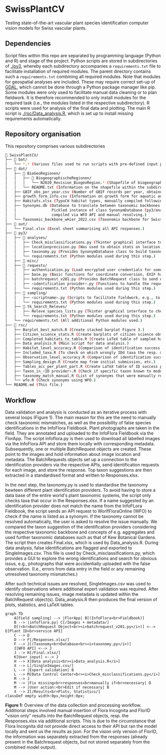 # SwissPlantCV
Testing state-of-the-art vascular plant species identification computer vision models for Swiss vascular plants.

## Dependencies
Script files within this repo are separated by programming language (Python and R) and stage of the project.
Python scripts are stored in subdirectories of [./py3](https://github.com/ManuelPopp/SwissPlantCV/tree/main/py3), whereby each subdirectory accompanies a `requirements.txt` file to facilitate installation of required modules. The parent directory contains such a `requirements.txt` combining all required modules. Note that modules for geospatial analyses are included. These may require correct set-up of [GDAL](https://gdal.org/en/stable/), which cannot be done through a Python package manager like pip. Some modules were only used to facilitate manual data cleaning or to plan fieldwork. It is therefore recommended to only install modules for the required task (i.e., the modules listed in the respective subdirectory).
R scripts were used for analysis of the final data and plotting. The main R script is [./rsc/Data_analysis.R](https://github.com/ManuelPopp/SwissPlantCV/blob/main/rsc/Data_analysis.R), which is set up to install missing requirements automatically.

## Repository organisation
This repository comprises various subdirectories
```bash
📂 SwissPlantCV/
├── 📂 bat/
│   └── *.* (Various files used to run scripts with pre-defined input parameters.)
├── 📂 dat/
│   ├── 📂 BioGeoRegionen/
│   │   ├── 📂 BiogeographischeRegionen/
│   │   │   └── N2020_Revision_BiogeoRegion.* (Shapefile of biogeographical regions of Switzerland.)
│   │   └── README.txt (Information on the shapefile within the subdirectory.)
│   ├── GBIF_obs_per_year.csv (Number of GBIF records per year, obtained via GBIF API.)
│   ├── growth_form_info.csv (Information on growth form for aquatic and woody taxa. Manually checked.)
│   ├── Habitats.xlsx (TypoCH habitat types, manually compiled following Delarze et al., 2015; see manuscript.)
│   ├── Synonyms.db (Database to translate between taxonomic backbones.
│   │                Pickled instance of class SynonymDatabase (py3/analyses/taxonomy.py),
│   │                compiled via WFO API and manual resolving.)
│   └── Taxonomic_backbone_wHier_2022.csv (Taxonomix backbone for Swiss flora.)
├── 📂 out/
│   └── Final.xlsx (Excel sheet summarising all API responses.)
├── 📂 py3/
│   ├── 📂 analyses/
│   │   ├── Check_misclassifications.py (Tkinter graphical interface to check wrong IDs manually.)
│   │   ├── locationprecision.py (Was used to obtain stats on location precision for sampling points.)
│   │   ├── taxonomy.py (Provides SynonymDatabase class to build taxonomy database.)
│   │   └── requirements.txt (Python modules used during this step.)
│   ├── 📂 misc/
│   ├── 📂 requests/
│   │   ├── authentication.py (Load encrypted user credentials for some APIs.)
│   │   ├── base.py (Basic functions for coordinate conversion, EXIF handling, file encyption, etc.)
│   │   ├── batchrequest_v201.py (Provides BatchRequest class to send API requests and store responses.)
│   │   ├── <identification provider>.py (Functions to handle the request formats for the different APIs.)
│   │   └── requirements.txt (Python modules used during this step.)
│   ├── 📂 sampling/
│   │   ├── <scriptname>.py (Scripts to facilitate fieldwork, e.g., to visualise sampled habitat types.)
│   │   └── requirements.txt (Python modules used during this step.)
│   ├── 📂 tk_Search_Releves/
│   │   ├── Releve_species_lists.py (Tkinter graphical interface to check InfoFlora Fieldbook export for potential sampling locations.)
│   │   └── requirements.txt (Python modules used during this step.)
│   └── requirements.txt (All additional Python modules used.)
├── 📂 rsc/
│   ├── Barplot_best_match.R (Create stacked barplot Figure 3.)
│   ├── Citizen_science_stats.R (Create barplots of citizen science observations Figure 1.)
│   ├── Completed_habitats_to_table.R (Create LaTeX table of sampled habitats.)
│   ├── Data_analysis.R (Main script for data analysis.)
│   ├── Habitat_level_accuracy.R (Comparison of identification success summarised by habitat type.)
│   ├── Included_taxa.R (To check on which wrongly IDd taxa the resp. model was not trained.)
│   ├── Observation_level_accuracy.R (Comparison of identification success summarised by observation.)
│   ├── Sampling_design.R (Create map from initial submission, etc.)
│   ├── Tables_acc_per_plant_part.R (Create LaTeX table of ID success per plant part)
│   ├── Taxon_in_<ID provider>.R (Check if specific taxon known to model. Where no API -> manual check.)
│   ├── taxonomy_match_manual.R (List of synonyms that were manually resolved.)
│   └── wfo.R (Check synonyms using WFO.)
└── README.md (This file.)

```

## Workflow
Data validation and analysis is conducted as an iterative process with several loops (Figure 1). The main reason for this are the need to manually check taxonomic mismatches, as well as the possibility of false species identifications in the InfoFlora Fieldbook.
Plant photographs are taken in the field. They are annotated and uploaded to the InfoFlora Fieldbook via the FlorApp. The script infoflora.py is then used to download all labelled images via the InfoFlora API and store them locally with corresponding metadata. Subsequently, one or multiple BatchRequest objects are created. These point to the images and hold information about image location and metadata. The BatchRequests objects set up a connection to the identification providers via the respective APIs, send identification requests for each image, and store the response. Top taxon suggestions are then extracted in a standardised format and written to Responses.xlsx.

In the next step, the taxonomy.py is used to standardise the taxonomy bewteen different plant identification providers. To avoid having to store a data base of the entire world's plant taxonomic systems, the script only checks taxa that occur in the Responses.xlsx. If a name suggested by an identification provider does not match the name from the InfoFLora Fieldbook, the script sends an API request to WorlfFloraOnline (WFO) to check if the name is listed as a synonym. If the taxonomy cannot be resolved automatically, the user is asked to resolve the issue manually. We compared the taxon suggestion of the identification providers considering the respective taxonomic backbone and concepts of e.g. aggregates and used further taxonomic databases such as that of Kew Botanical Gardens. The script then creates Final.xlsx, which is used by Data_analysis.R. During data analysis, false identifications are flagged and exported to SingleImages.csv. This file is used by Check_misclassifications.py, which provides a GUI to explore the wrong identifications and search for obvious issus, e.g., photographs that were accidentially uploaded with the false observation. (I.e., errors from data entry in the field or any remaining unresolved taxonomy mismatches.)

After such technical issues are resolved, SingleImages.csv was used to identify observations where additional expert validation was required. After resolving remaining issues, image metadata is updated within the BatchRequest object(s). Data_analysis.R then produces the final version of plots, statistics, and LaTeX tables.

```mermaid
graph TD
    A[Field sampling] --> |FlorApp| B[(InfoFlora<br>Fieldbook)]
    B --> |infoflora.py| C[/Images + metadata/]
    D[(<br>BatchRequest Object<br><i>batchrequest_v201.py</i>)] <--> E[Plant ID<br>service API]
    C --> D
    D --> F[/Responses.xlsx/]
    F --> J[(Taxonomy<br>Database<br><i>taxonomy.py</i>)]
    I[WFO API] <--> J
    J --> H[/Final.xlsx/]
    K[User input] <--> J
    H --> X[Data analysis<br><i>Data_analysis.R</i>]
    X --> L[/SingleImages.csv/]
    L --> |Expert validation| B
    L --> M[Data Control Center<br><i>Check_misclassifications.py</i>]
    M --> J
    M --> |Fix missing<br>responses<br>manually if<br>necessary| D
    M --> |User action:<br>Edit if necessary| B
    X --> Z[/Results<br>Plots, Statistics/]
classDef empty width:0px,height:0px;
```
**Figure 1:** Overview of the data collection and processing workflow. Additional steps involved manual insertion of Flora Incognita and FlorID "vision only" results into the BatchRequest objects, resp. the Responses.xlsx via additional scripts. This is due to the circumstance that Flora Incognita did not provide direct access to their API but ran the model locally and sent us the results as json. For the vision only version of FlorID, the information was separately extracted from the responses (already present in the Batchrequest objects, but not stored separately from the combined model output).
